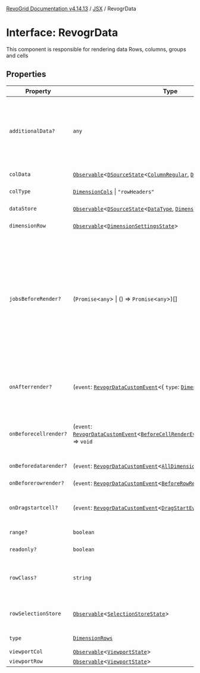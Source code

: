 [RevoGrid Documentation v4.14.13](README.md) / [JSX](Namespace.JSX.md) / RevogrData

# Interface: RevogrData

This component is responsible for rendering data
Rows, columns, groups and cells

## Properties

| Property | Type | Description | Defined in |
| ------ | ------ | ------ | ------ |
| `additionalData?` | `any` | Additional data to pass to renderer Used in plugins such as vue or react to pass root app entity to cells | [src/components.d.ts:1716](https://github.com/revolist/revogrid/blob/4eff1607ca8ee7d75f31750c713182488767268a/src/components.d.ts#L1716) |
| `colData` | [`Observable`](TypeAlias.Observable.md)\<[`DSourceState`](TypeAlias.DSourceState.md)\<[`ColumnRegular`](Interface.ColumnRegular.md), [`DimensionCols`](TypeAlias.DimensionCols.md)\>\> | Column source | [src/components.d.ts:1720](https://github.com/revolist/revogrid/blob/4eff1607ca8ee7d75f31750c713182488767268a/src/components.d.ts#L1720) |
| `colType` | [`DimensionCols`](TypeAlias.DimensionCols.md) \| `"rowHeaders"` | Column data type | [src/components.d.ts:1724](https://github.com/revolist/revogrid/blob/4eff1607ca8ee7d75f31750c713182488767268a/src/components.d.ts#L1724) |
| `dataStore` | [`Observable`](TypeAlias.Observable.md)\<[`DSourceState`](TypeAlias.DSourceState.md)\<[`DataType`](TypeAlias.DataType.md), [`DimensionRows`](TypeAlias.DimensionRows.md)\>\> | Data rows source | [src/components.d.ts:1728](https://github.com/revolist/revogrid/blob/4eff1607ca8ee7d75f31750c713182488767268a/src/components.d.ts#L1728) |
| `dimensionRow` | [`Observable`](TypeAlias.Observable.md)\<[`DimensionSettingsState`](Interface.DimensionSettingsState.md)\> | Dimension settings Y | [src/components.d.ts:1732](https://github.com/revolist/revogrid/blob/4eff1607ca8ee7d75f31750c713182488767268a/src/components.d.ts#L1732) |
| `jobsBeforeRender?` | (`Promise`\<`any`\> \| () => `Promise`\<`any`\>)[] | Prevent rendering until job is done. Can be used for initial rendering performance improvement. When several plugins require initial rendering this will prevent double initial rendering. | [src/components.d.ts:1736](https://github.com/revolist/revogrid/blob/4eff1607ca8ee7d75f31750c713182488767268a/src/components.d.ts#L1736) |
| `onAfterrender?` | (`event`: [`RevogrDataCustomEvent`](Interface.RevogrDataCustomEvent.md)\<\{ `type`: [`DimensionRows`](TypeAlias.DimensionRows.md); \}\>) => `void` | When data render finished for the designated type | [src/components.d.ts:1740](https://github.com/revolist/revogrid/blob/4eff1607ca8ee7d75f31750c713182488767268a/src/components.d.ts#L1740) |
| `onBeforecellrender?` | (`event`: [`RevogrDataCustomEvent`](Interface.RevogrDataCustomEvent.md)\<[`BeforeCellRenderEvent`](Interface.BeforeCellRenderEvent.md)\<[`CellTemplateProp`](Interface.CellTemplateProp.md)\>\>) => `void` | Before each cell render function. Allows to override cell properties | [src/components.d.ts:1744](https://github.com/revolist/revogrid/blob/4eff1607ca8ee7d75f31750c713182488767268a/src/components.d.ts#L1744) |
| `onBeforedatarender?` | (`event`: [`RevogrDataCustomEvent`](Interface.RevogrDataCustomEvent.md)\<[`AllDimensionType`](Interface.AllDimensionType.md)\>) => `void` | Before data render | [src/components.d.ts:1748](https://github.com/revolist/revogrid/blob/4eff1607ca8ee7d75f31750c713182488767268a/src/components.d.ts#L1748) |
| `onBeforerowrender?` | (`event`: [`RevogrDataCustomEvent`](Interface.RevogrDataCustomEvent.md)\<[`BeforeRowRenderEvent`](Interface.BeforeRowRenderEvent.md)\<`any`\>\>) => `void` | Before each row render | [src/components.d.ts:1752](https://github.com/revolist/revogrid/blob/4eff1607ca8ee7d75f31750c713182488767268a/src/components.d.ts#L1752) |
| `onDragstartcell?` | (`event`: [`RevogrDataCustomEvent`](Interface.RevogrDataCustomEvent.md)\<[`DragStartEvent`](Interface.DragStartEvent.md)\>) => `void` | Event emitted on cell drag start | [src/components.d.ts:1756](https://github.com/revolist/revogrid/blob/4eff1607ca8ee7d75f31750c713182488767268a/src/components.d.ts#L1756) |
| `range?` | `boolean` | Range allowed | [src/components.d.ts:1760](https://github.com/revolist/revogrid/blob/4eff1607ca8ee7d75f31750c713182488767268a/src/components.d.ts#L1760) |
| `readonly?` | `boolean` | Readonly mode | [src/components.d.ts:1764](https://github.com/revolist/revogrid/blob/4eff1607ca8ee7d75f31750c713182488767268a/src/components.d.ts#L1764) |
| `rowClass?` | `string` | Defines property from which to read row class | [src/components.d.ts:1768](https://github.com/revolist/revogrid/blob/4eff1607ca8ee7d75f31750c713182488767268a/src/components.d.ts#L1768) |
| `rowSelectionStore` | [`Observable`](TypeAlias.Observable.md)\<[`SelectionStoreState`](TypeAlias.SelectionStoreState.md)\> | Selection, range, focus for row selection | [src/components.d.ts:1772](https://github.com/revolist/revogrid/blob/4eff1607ca8ee7d75f31750c713182488767268a/src/components.d.ts#L1772) |
| `type` | [`DimensionRows`](TypeAlias.DimensionRows.md) | Row data type | [src/components.d.ts:1776](https://github.com/revolist/revogrid/blob/4eff1607ca8ee7d75f31750c713182488767268a/src/components.d.ts#L1776) |
| `viewportCol` | [`Observable`](TypeAlias.Observable.md)\<[`ViewportState`](Interface.ViewportState.md)\> | Viewport X | [src/components.d.ts:1780](https://github.com/revolist/revogrid/blob/4eff1607ca8ee7d75f31750c713182488767268a/src/components.d.ts#L1780) |
| `viewportRow` | [`Observable`](TypeAlias.Observable.md)\<[`ViewportState`](Interface.ViewportState.md)\> | Viewport Y | [src/components.d.ts:1784](https://github.com/revolist/revogrid/blob/4eff1607ca8ee7d75f31750c713182488767268a/src/components.d.ts#L1784) |
